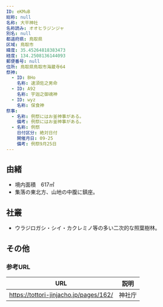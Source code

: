 ```yaml
---
ID: eKMuB
総称: null
名称: 大平神社
名称読み: オオヒラジンジャ
別名: null
都道府県: 鳥取県
区域: 鳥取市
緯度: 35.45264818383473
経度: 134.2508136144093
郵便番号: null
住所: 鳥取県鳥取市海蔵寺64
祭神:
  - ID: BHo
    名称: 速須佐之男命
  - ID: A92
    名称: 宇迦之御魂神
  - ID: wyz
    名称: 保食神
祭事:
  - 名称: 例祭にはお釜神事がある。
    備考: 例祭にはお釜神事がある。
  - 名称: 例祭
    日付区分: 絶対日付
    開催月日: 09-25
    備考: 例祭9月25日
---
```


## 由緒

- 境内面積　617㎡
- 集落の東北方、山地の中腹に鎮座。

## 社叢

- ウラジロガシ・シイ・カクレミノ等の多い二次的な照葉樹林。

## その他

### 参考URL

| URL                                    | 説明   |
| -------------------------------------- | ------ |
| https://tottori-jinjacho.jp/pages/162/ | 神社庁 |

